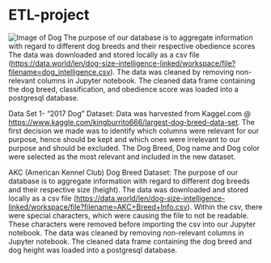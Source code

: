 # ETL-project

![Image of Dog](http://www.clker.com/cliparts/c/2/8/f/15163317901114816206free-clipart-dog-days-of-summer.med.png)
    The purpose of our database is to aggregate information with regard to different dog breeds and their respective obedience scores   The data was downloaded and stored locally as a csv file (https://data.world/len/dog-size-intelligence-linked/workspace/file?filename=dog_intelligence.csv).    The data was cleaned by removing non-relevant columns in Jupyter notebook.    The cleaned data frame containing the dog breed, classification, and obedience score was loaded into a postgresql database.
    
    
  Data Set 1- “2017 Dog” Dataset:
    Data was harvested from Kaggel.com @ https://www.kaggle.com/kingburrito666/largest-dog-breed-data-set. The first decision we made was to identify which columns were relevant for our purpose, hence should be kept and which ones were irrelevant to our purpose and should be excluded. The Dog Breed, Dog name and Dog color were selected as the most relevant and included in the new dataset.
    
    
  AKC (American Kennel Club) Dog Breed Dataset:
    The purpose of our database is to aggregate information with regard to different dog breeds and their respective size (height). The data was downloaded and stored locally as a csv file (https://data.world/len/dog-size-intelligence-linked/workspace/file?filename=AKC+Breed+Info.csv). Within the csv, there were special characters, which were causing the file to not be readable. These characters were removed before importing the csv into our Jupyter notebook. The data was cleaned by removing non-relevant columns in Jupyter notebook. The cleaned data frame containing the dog breed and dog height was loaded into a postgresql database.

